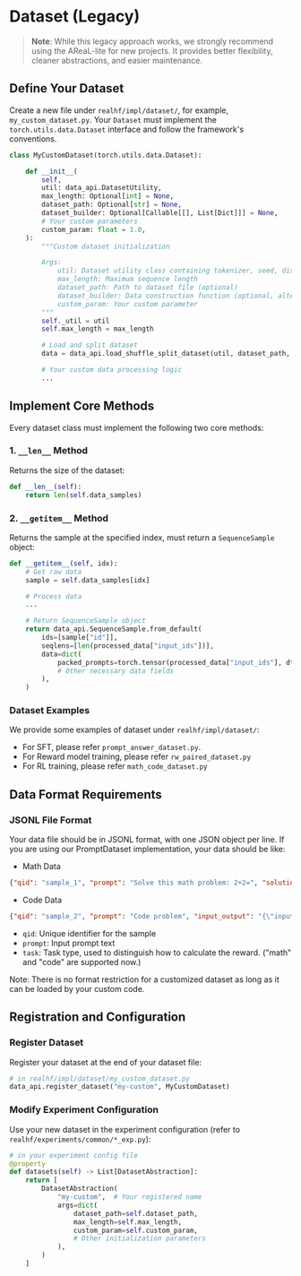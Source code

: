 # Dataset (Legacy)

> **Note**: While this legacy approach works, we strongly recommend using the AReaL-lite
> for new projects. It provides better flexibility, cleaner abstractions, and easier
> maintenance.

## Define Your Dataset

Create a new file under `realhf/impl/dataset/`, for example, `my_custom_dataset.py`.
Your `Dataset` must implement the `torch.utils.data.Dataset` interface and follow the
framework's conventions.

```python
class MyCustomDataset(torch.utils.data.Dataset):

    def __init__(
        self,
        util: data_api.DatasetUtility,
        max_length: Optional[int] = None,
        dataset_path: Optional[str] = None,
        dataset_builder: Optional[Callable[[], List[Dict]]] = None,
        # Your custom parameters
        custom_param: float = 1.0,
    ):
        """Custom dataset initialization

        Args:
            util: Dataset utility class containing tokenizer, seed, distributed info, etc.
            max_length: Maximum sequence length
            dataset_path: Path to dataset file (optional)
            dataset_builder: Data construction function (optional, alternative to dataset_path)
            custom_param: Your custom parameter
        """
        self._util = util
        self.max_length = max_length

        # Load and split dataset
        data = data_api.load_shuffle_split_dataset(util, dataset_path, dataset_builder)

        # Your custom data processing logic
        ...
```

## Implement Core Methods

Every dataset class must implement the following two core methods:

### 1. `__len__` Method

Returns the size of the dataset:

```python
def __len__(self):
    return len(self.data_samples)
```

### 2. `__getitem__` Method

Returns the sample at the specified index, must return a `SequenceSample` object:

```python
def __getitem__(self, idx):
    # Get raw data
    sample = self.data_samples[idx]

    # Process data
    ...

    # Return SequenceSample object
    return data_api.SequenceSample.from_default(
        ids=[sample["id"]],
        seqlens=[len(processed_data["input_ids"])],
        data=dict(
            packed_prompts=torch.tensor(processed_data["input_ids"], dtype=torch.long),
            # Other necessary data fields
        ),
    )
```

### Dataset Examples

We provide some examples of dataset under `realhf/impl/dataset/`:

- For SFT, please refer `prompt_answer_dataset.py`.
- For Reward model training, please refer `rw_paired_dataset.py`
- For RL training, please refer `math_code_dataset.py`

## Data Format Requirements

### JSONL File Format

Your data file should be in JSONL format, with one JSON object per line. If you are
using our PromptDataset implementation, your data should be like:

- Math Data

```json
{"qid": "sample_1", "prompt": "Solve this math problem: 2+2=", "solutions": ["\\boxed{4}"]}
```

- Code Data

```json
{"qid": "sample_2", "prompt": "Code problem", "input_output": "{\"inputs\": [\"5\\n2 3 5 10 12\\n\"], \"outputs\": [\"17\\n\"]}"}
```

- `qid`: Unique identifier for the sample
- `prompt`: Input prompt text
- `task`: Task type, used to distinguish how to calculate the reward. ("math" and "code"
  are supported now.)

Note: There is no format restriction for a customized dataset as long as it can be
loaded by your custom code.

## Registration and Configuration

### Register Dataset

Register your dataset at the end of your dataset file:

```python
# in realhf/impl/dataset/my_custom_dataset.py
data_api.register_dataset("my-custom", MyCustomDataset)
```

### Modify Experiment Configuration

Use your new dataset in the experiment configuration (refer to
`realhf/experiments/common/*_exp.py`):

```python
# in your experiment config file
@property
def datasets(self) -> List[DatasetAbstraction]:
    return [
        DatasetAbstraction(
            "my-custom",  # Your registered name
            args=dict(
                dataset_path=self.dataset_path,
                max_length=self.max_length,
                custom_param=self.custom_param,
                # Other initialization parameters
            ),
        )
    ]
```
